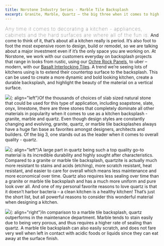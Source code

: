 ```yaml
---
title: Norstone Industry Series - Marble Tile Backsplash
excerpt: Granite, Marble, Quartz – the big three when it comes to high end stone countertop material. Ever wondered how these products would hold up when you turn that stone 90 degrees and put in on the backsplash? The answers might surprise you!
---
```


<span style="font-size:16px;font-weight:lighter;letter-spacing:1px">Any time it comes to decorating a kitchen - appliances, cabinets and the hard surfaces are where all of the fun is.</span> And come to think of it, that’s about all a kitchen really is period. It’s also foot to foot the most expensive room to design, build or remodel, so we are talking about a major investment even if it’s the only space you are working on. At Norstone, we work with our customers everyday on backsplash projects that range in looks from rustic, using our [Ochre Rock Panels](/products/rock-panels/ochre/), to uber – modern, with our [Basalt Interlocking Tiles](/products/modern-wall-tile/). A trend we’re seeing lots of kitchens using is to extend their countertop surface to the backsplash. This can be used to create a more dynamic and bold looking kitchen, create a durable backsplash, and highlight the beauty of the material on a vertical surface.

![](/assets/images/blog/Marble%20Tile%20Backsplash%20-%20Onyx.jpg){: align="left"}Of the thousands of choices of slab sized natural stone that could be used for this type of application, including soapstone, slate, onyx, limestone, there are three stones that completely dominate all other materials in popularity when it comes to use as a kitchen backsplash - granite, marble and quartz. Even though design styles are constantly changing and evolving, granite, quartz, or marble tile backsplashes always have a huge fan base as favorites amongst designers, architects and builders. Of the big 3, one stands out as the leader when it comes to overall quality - quartz.

![](/assets/images/blog/Marble%20Tile%20Backsplash%20-%20Quartz.jpg){: align="left"}A large part in quartz being such a top quality go-to material is its incredible durability and highly sought after characteristics. Compared to a granite or marble tile backsplash, quartzite is actually much more resistant to stains and acids (etching), more scratch resistant, heat resistant, and easier to care for overall which means less maintenance and more economical over time. Quartz also requires less sealing over time than a granite or marble tile backsplash and has a much more uniform and pure look over all. And one of my personal favorite reasons to love quartz is that it doesn’t harbor bacteria – a clean kitchen is a healthy kitchen! That’s just the short list, but all powerful reasons to consider this wonderful material when designing a kitchen.

![](/assets/images/blog/Marble%20Tile%20Backsplash%20-%20Quartz2.jpg){: align="right"}In comparison to a marble tile backsplash, quartz outperforms in the maintenance department. Marble tends to stain easily due to being very porous, and thus requires a higher rate of sealing than quartz. A marble tile backsplash can also easily scratch, and does not fare very well when left in contact with acidic foods or liquids since they can eat away at the surface finish.
